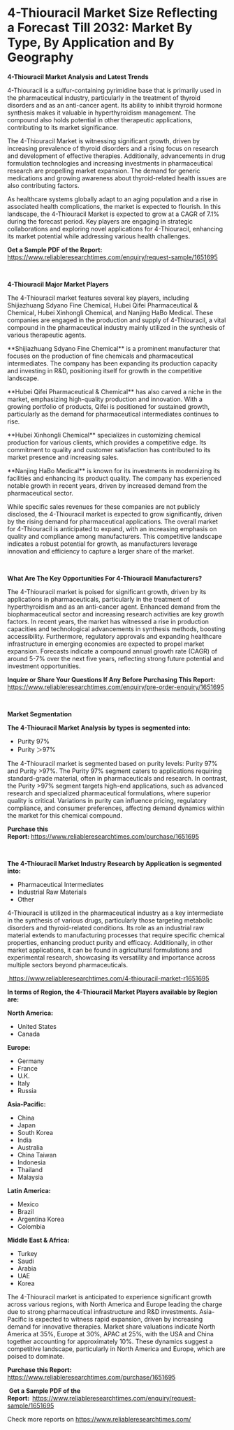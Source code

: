 <p><h1>4-Thiouracil Market Size Reflecting a Forecast Till 2032: Market By Type, By Application and By Geography</h1></p><p><strong>4-Thiouracil Market Analysis and Latest Trends</strong></p>
<p><p>4-Thiouracil is a sulfur-containing pyrimidine base that is primarily used in the pharmaceutical industry, particularly in the treatment of thyroid disorders and as an anti-cancer agent. Its ability to inhibit thyroid hormone synthesis makes it valuable in hyperthyroidism management. The compound also holds potential in other therapeutic applications, contributing to its market significance.</p><p>The 4-Thiouracil Market is witnessing significant growth, driven by increasing prevalence of thyroid disorders and a rising focus on research and development of effective therapies. Additionally, advancements in drug formulation technologies and increasing investments in pharmaceutical research are propelling market expansion. The demand for generic medications and growing awareness about thyroid-related health issues are also contributing factors. </p><p>As healthcare systems globally adapt to an aging population and a rise in associated health complications, the market is expected to flourish. In this landscape, the 4-Thiouracil Market is expected to grow at a CAGR of 7.1% during the forecast period. Key players are engaging in strategic collaborations and exploring novel applications for 4-Thiouracil, enhancing its market potential while addressing various health challenges.</p></p>
<p><strong>Get a Sample PDF of the Report:&nbsp;</strong> <a href="https://www.reliableresearchtimes.com/enquiry/request-sample/1651695?utm_campaign=2609&utm_medium=2&utm_source=Github&utm_content=ia&utm_term=23032025&utm_id=4-thiouracil">https://www.reliableresearchtimes.com/enquiry/request-sample/1651695</a></p>
<p>&nbsp;</p>
<p><strong>4-Thiouracil Major Market Players</strong></p>
<p><p>The 4-Thiouracil market features several key players, including Shijiazhuang Sdyano Fine Chemical, Hubei Qifei Pharmaceutical & Chemical, Hubei Xinhongli Chemical, and Nanjing HaBo Medical. These companies are engaged in the production and supply of 4-Thiouracil, a vital compound in the pharmaceutical industry mainly utilized in the synthesis of various therapeutic agents.</p><p>**Shijiazhuang Sdyano Fine Chemical** is a prominent manufacturer that focuses on the production of fine chemicals and pharmaceutical intermediates. The company has been expanding its production capacity and investing in R&D, positioning itself for growth in the competitive landscape.</p><p>**Hubei Qifei Pharmaceutical & Chemical** has also carved a niche in the market, emphasizing high-quality production and innovation. With a growing portfolio of products, Qifei is positioned for sustained growth, particularly as the demand for pharmaceutical intermediates continues to rise.</p><p>**Hubei Xinhongli Chemical** specializes in customizing chemical production for various clients, which provides a competitive edge. Its commitment to quality and customer satisfaction has contributed to its market presence and increasing sales.</p><p>**Nanjing HaBo Medical** is known for its investments in modernizing its facilities and enhancing its product quality. The company has experienced notable growth in recent years, driven by increased demand from the pharmaceutical sector.</p><p>While specific sales revenues for these companies are not publicly disclosed, the 4-Thiouracil market is expected to grow significantly, driven by the rising demand for pharmaceutical applications. The overall market for 4-Thiouracil is anticipated to expand, with an increasing emphasis on quality and compliance among manufacturers. This competitive landscape indicates a robust potential for growth, as manufacturers leverage innovation and efficiency to capture a larger share of the market.</p></p>
<p>&nbsp;</p>
<p><strong>What Are The Key Opportunities For 4-Thiouracil Manufacturers?</strong></p>
<p><p>The 4-Thiouracil market is poised for significant growth, driven by its applications in pharmaceuticals, particularly in the treatment of hyperthyroidism and as an anti-cancer agent. Enhanced demand from the biopharmaceutical sector and increasing research activities are key growth factors. In recent years, the market has witnessed a rise in production capacities and technological advancements in synthesis methods, boosting accessibility. Furthermore, regulatory approvals and expanding healthcare infrastructure in emerging economies are expected to propel market expansion. Forecasts indicate a compound annual growth rate (CAGR) of around 5-7% over the next five years, reflecting strong future potential and investment opportunities.</p></p>
<p><strong>Inquire or Share Your Questions If Any Before Purchasing This Report:</strong> <a href="https://www.reliableresearchtimes.com/enquiry/pre-order-enquiry/1651695?utm_campaign=2609&utm_medium=2&utm_source=Github&utm_content=ia&utm_term=23032025&utm_id=4-thiouracil">https://www.reliableresearchtimes.com/enquiry/pre-order-enquiry/1651695</a></p>
<p>&nbsp;</p>
<p><strong>Market Segmentation</strong></p>
<p><strong>The 4-Thiouracil Market Analysis by types is segmented into:</strong></p>
<p><ul><li>Purity 97%</li><li>Purity ＞97%</li></ul></p>
<p><p>The 4-Thiouracil market is segmented based on purity levels: Purity 97% and Purity >97%. The Purity 97% segment caters to applications requiring standard-grade material, often in pharmaceuticals and research. In contrast, the Purity >97% segment targets high-end applications, such as advanced research and specialized pharmaceutical formulations, where superior quality is critical. Variations in purity can influence pricing, regulatory compliance, and consumer preferences, affecting demand dynamics within the market for this chemical compound.</p></p>
<p><strong>Purchase this Report:&nbsp;</strong><a href="https://www.reliableresearchtimes.com/purchase/1651695?utm_campaign=2609&utm_medium=2&utm_source=Github&utm_content=ia&utm_term=23032025&utm_id=4-thiouracil">https://www.reliableresearchtimes.com/purchase/1651695</a></p>
<p>&nbsp;</p>
<p><strong>The 4-Thiouracil Market Industry Research by Application is segmented into:</strong></p>
<p><ul><li>Pharmaceutical Intermediates</li><li>Industrial Raw Materials</li><li>Other</li></ul></p>
<p><p>4-Thiouracil is utilized in the pharmaceutical industry as a key intermediate in the synthesis of various drugs, particularly those targeting metabolic disorders and thyroid-related conditions. Its role as an industrial raw material extends to manufacturing processes that require specific chemical properties, enhancing product purity and efficacy. Additionally, in other market applications, it can be found in agricultural formulations and experimental research, showcasing its versatility and importance across multiple sectors beyond pharmaceuticals.</p></p>
<p><a href="https://www.reliableresearchtimes.com/4-thiouracil-market-r1651695?utm_campaign=2609&utm_medium=2&utm_source=Github&utm_content=ia&utm_term=23032025&utm_id=4-thiouracil">&nbsp;https://www.reliableresearchtimes.com/4-thiouracil-market-r1651695</a></p>
<p><strong>In terms of Region, the 4-Thiouracil Market Players available by Region are:</strong></p>
<p>
    <p> <strong> North America: </strong>
        <ul>
            <li>United States</li>
            <li>Canada</li>
        </ul>
        </p> 
    <p> <strong> Europe: </strong>
        <ul>
            <li>Germany</li>
            <li>France</li>
            <li>U.K.</li>
            <li>Italy</li>
            <li>Russia</li>
        </ul>
        </p> 
    <p> <strong> Asia-Pacific: </strong>
        <ul>
            <li>China</li>
            <li>Japan</li>
            <li>South Korea</li>
            <li>India</li>
            <li>Australia</li>
            <li>China Taiwan</li>
            <li>Indonesia</li>
            <li>Thailand</li>
            <li>Malaysia</li>
        </ul>
        </p> 
    <p> <strong> Latin America: </strong>
        <ul>
            <li>Mexico</li>
            <li>Brazil</li>
            <li>Argentina Korea</li>
            <li>Colombia</li>
        </ul>
        </p> 
    <p> <strong> Middle East & Africa: </strong>
        <ul>
            <li>Turkey</li>
            <li>Saudi</li>
            <li>Arabia</li>
            <li>UAE</li>
            <li>Korea</li>
        </ul>
    </p>
    </p>
<p><p>The 4-Thiouracil market is anticipated to experience significant growth across various regions, with North America and Europe leading the charge due to strong pharmaceutical infrastructure and R&D investments. Asia-Pacific is expected to witness rapid expansion, driven by increasing demand for innovative therapies. Market share valuations indicate North America at 35%, Europe at 30%, APAC at 25%, with the USA and China together accounting for approximately 10%. These dynamics suggest a competitive landscape, particularly in North America and Europe, which are poised to dominate.</p></p>
<p><strong>Purchase this Report: </strong><a href="https://www.reliableresearchtimes.com/purchase/1651695?utm_campaign=2609&utm_medium=2&utm_source=Github&utm_content=ia&utm_term=23032025&utm_id=4-thiouracil">https://www.reliableresearchtimes.com/purchase/1651695</a></p>
<p>&nbsp;<strong>Get a Sample PDF of the Report:&nbsp;&nbsp;</strong><a href="https://www.reliableresearchtimes.com/enquiry/request-sample/1651695?utm_campaign=2609&utm_medium=2&utm_source=Github&utm_content=ia&utm_term=23032025&utm_id=4-thiouracil">https://www.reliableresearchtimes.com/enquiry/request-sample/1651695</a></p>
<p><strong></strong></p>
<p>Check more reports on <a href="https://www.reliableresearchtimes.com/?utm_campaign=2609&utm_medium=2&utm_source=Github&utm_content=ia&utm_term=23032025&utm_id=4-thiouracil">https://www.reliableresearchtimes.com/</a></p>